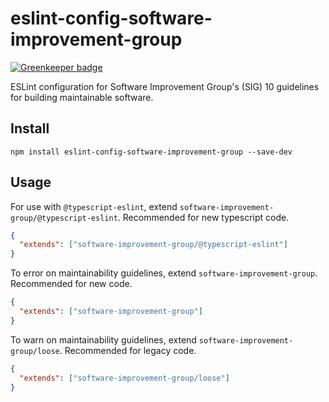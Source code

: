 # eslint-config-software-improvement-group

[![Greenkeeper badge](https://badges.greenkeeper.io/atelljohannsmothers/eslint-config-software-improvement-group.svg)](https://greenkeeper.io/)

ESLint configuration for Software Improvement Group's (SIG) 10 guidelines for building maintainable software.

## Install

```
npm install eslint-config-software-improvement-group --save-dev
```

## Usage

For use with `@typescript-eslint`, extend `software-improvement-group/@typescript-eslint`. Recommended for new typescript code.

```json
{
  "extends": ["software-improvement-group/@typescript-eslint"]
}
```

To error on maintainability guidelines, extend `software-improvement-group`. Recommended for new code.

```json
{
  "extends": ["software-improvement-group"]
}
```

To warn on maintainability guidelines, extend `software-improvement-group/loose`. Recommended for legacy code.

```json
{
  "extends": ["software-improvement-group/loose"]
}
```
